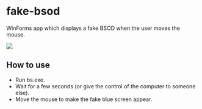 fake-bsod
======

WinForms app which displays a fake BSOD when the user moves the mouse.


![](http://i.imgur.com/8Qdp00Z.png)

## How to use
- Run bs.exe.
- Wait for a few seconds (or give the control of the computer to someone else).
- Move the mouse to make the fake blue screen appear.
